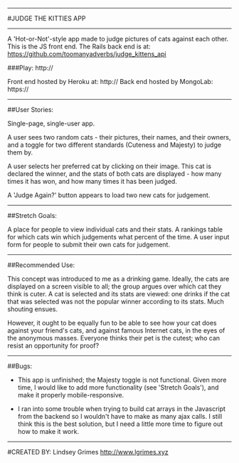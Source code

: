 ______________________
#JUDGE THE KITTIES APP
______________________
A 'Hot-or-Not'-style app made to judge pictures of cats against each other.
This is the JS front end.
The Rails back end is at: https://github.com/toomanyadverbs/judge_kittens_api

###Play: http://

Front end hosted by Heroku at:
http://
Back end hosted by MongoLab:
https://

_____________________
##User Stories:

Single-page, single-user app.

A user sees two random cats - their pictures, their names, and their owners, and a toggle for two different standards (Cuteness and Majesty) to judge them by.

A user selects her preferred cat by clicking on their image. This cat is declared the winner, and the stats of both cats are displayed - how many times it has won, and how many times it has been judged.

A 'Judge Again?' button appears to load two new cats for judgement.

_____________________
##Stretch Goals:

A place for people to view individual cats and their stats.
A rankings table for which cats win which judgements what percent of the time.
A user input form for people to submit their own cats for judgement.

_____________________
##Recommended Use:

This concept was introduced to me as a drinking game. Ideally, the cats are displayed on a screen visible to all; the group argues over which cat they think is cuter. A cat is selected and its stats are viewed: one drinks if the cat that was selected was not the popular winner according to its stats. Much shouting ensues.

However, it ought to be equally fun to be able to see how your cat does against your friend's cats, and against famous Internet cats, in the eyes of the anonymous masses. Everyone thinks their pet is the cutest; who can resist an opportunity for proof?

_____________________
##Bugs:

- This app is unfinished; the Majesty toggle is not functional. Given more time, I would like to add more functionality (see 'Stretch Goals'), and make it properly mobile-responsive.

- I ran into some trouble when trying to build cat arrays in the Javascript from the backend so I wouldn't have to make as many ajax calls. I still think this is the best solution, but I need a little more time to figure out how to make it work.

_____________________
#CREATED BY:
Lindsey Grimes
http://www.lgrimes.xyz
